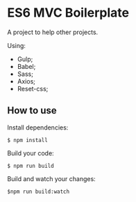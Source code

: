 # ES6 MVC Boilerplate

A project to help other projects.

Using:

- Gulp;
- Babel;
- Sass;
- Axios;
- Reset-css;

## How to use

Install dependencies:

`$ npm install`

Build your code:

`$ npm run build`

Build and watch your changes:

`$npm run build:watch`